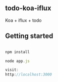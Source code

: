 ## todo-koa-iflux

Koa + iflux + todo

## Getting started

```javascript

npm install 

node app.js

visit:
http://localhost:3000

```
